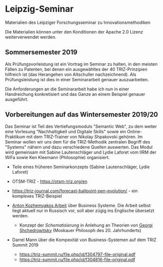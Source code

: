 # Leipzig-Seminar

Materialien des Leipziger Forschungsseminar zu Innovationsmethodiken

Die Materialien können unter den Konditionen der Apache 2.0 Lizenz
weiterverwendet werden.

## Sommersemester 2019

Als Prüfungsvorleistung ist ein Vortrag im Seminar zu halten, in den meisten
Fällen zu Patenten, bei denen ein ausgewähltes der 40 TRIZ-Prinzipien
hilfreich ist (das Herangehen von Altschuller nachzeichnend). Als
Prüfungsleistung ist dies in einer Seminararbeit genauer auszuarbeiten.

Die Anforderungen an die Seminararbeit habe ich nun in einer Handreichung
konkretisiert und das Ganze an einem Beispiel genauer ausgeführt.

## Vorbereitungen auf das Wintersemester 2019/20

Das Seminar ist Teil des Vertiefungsmoduls "Semantic Web", zu dem weiter eine
Vorlesung "Nachhaltigkeit und Digitale Skills" sowie ein Online-Praktikum mit
dem TRIZ-Trainer von Nikolay Shpakovski gehören.  Im Seminar wollen wir uns
dem für die TRIZ-Methodik zentralen Begriff des "Systems" nähern und dazu
verschiedene Quellen auswerten.  Das Modul wird gemeinsam mit Sabine
Lautenschläger und Lydie Laforet vom IIRM der WiFa sowie Ken Kleemann
(Philosophie) organisiert.

* Teile eines früheren Seminarkonzepts (Sabine Lautenschläger, Lydie Laforet)

* OTSM-TRIZ - https://otsm-triz.org/en
* https://triz-journal.com/forecast-ballpoint-pen-evolution/ - ein komplexes
  TRIZ-Beispiel

* [Anton Kozhemyakos Arbeit](https://matriz.org/kozhemyako/) über Business
  Systeme.  Die Arbeit selbst liegt aktuell nur in Russisch vor, soll aber
  zügig ins Englische übersetzt werden.
  * Konzept der *Schematisierung* in Anlehung an Theorien von [Georgi
    Shchedrowitsky](https://en.wikipedia.org/wiki/Georgy_Shchedrovitsky)
    (Moskauer Philosoph des 20. Jahrhunderts)
* Darrel Mann über die Kompexität von Business-Systemen auf dem TRIZ Summit
  2019
  * https://triz-summit.ru/file.php/id/f304797-file-original.pdf
  * https://triz-summit.ru/file.php/id/f304816-file-original.pdf